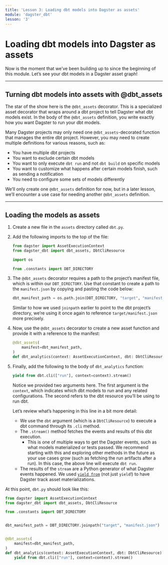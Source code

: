 ```yaml
---
title: 'Lesson 3: Loading dbt models into Dagster as assets'
module: 'dagster_dbt'
lesson: '3'
---
```


# Loading dbt models into Dagster as assets

Now is the moment that we’ve been building up to since the beginning of this module. Let’s see your dbt models in a Dagster asset graph!

---

## Turning dbt models into assets with  @dbt_assets

The star of the show here is the `@dbt_assets` decorator. This is a specialized asset decorator that wraps around a dbt project to tell Dagster what dbt models exist. In the body of the `@dbt_assets` definition, you write exactly how you want Dagster to run your dbt models.

Many Dagster projects may only need one `@dbt_assets`-decorated function that manages the entire dbt project. However, you may need to create multiple definitions for various reasons, such as:

- You have multiple dbt projects
- You want to exclude certain dbt models
- You want to only execute `dbt run` and not `dbt build` on specific models
- You want to customize what happens after certain models finish, such as sending a notification
- You need to configure some sets of models differently

We’ll only create one `@dbt_assets` definition for now, but in a later lesson, we’ll encounter a use case for needing another `@dbt_assets` definition.

---

## Loading the models as assets

1. Create a new file in the `assets` directory called `dbt.py`.

2. Add the following imports to the top of the file:

   ```python
   from dagster import AssetExecutionContext
   from dagster_dbt import dbt_assets, DbtCliResource

   import os

   from .constants import DBT_DIRECTORY
   ```

3. The `@dbt_assets` decorator requires a path to the project’s manifest file, which is within our `DBT_DIRECTORY`. Use that constant to create a path to the `manifest.json` by copying and pasting the code below:

   ```python
   dbt_manifest_path = os.path.join(DBT_DIRECTORY, "target", "manifest.json")
   ```

   Similar to how we used `joinpath` earlier to point to the dbt project’s directory, we’re using it once again to reference `target/manifest.json` more precisely.

4. Now, use the `@dbt_assets` decorator to create a new asset function and provide it with a reference to the manifest:

   ```python
   @dbt_assets(
       manifest=dbt_manifest_path,
   )
   def dbt_analytics(context: AssetExecutionContext, dbt: DbtCliResource):
   ```

5. Finally, add the following to the body of `dbt_analytics` function:

   ```python
   yield from dbt.cli(["run"], context=context).stream()
   ```

   Notice we provided two arguments here. The first argument is the `context`, which indicates which dbt models to run and any related configurations. The second refers to the dbt resource you’ll be using to run dbt.

   Let’s review what’s happening in this line in a bit more detail:

   - We use the `dbt` argument (which is a `DbtCliResource`) to execute a dbt command through its `.cli` method.
   - The `.stream()` method fetches the events and results of this dbt execution.
     - This is one of multiple ways to get the Dagster events, such as what models materialized or tests passed. We recommend starting with this and exploring other methods in the future as your use cases grow (such as fetching the run artifacts after a run). In this case, the above line will execute `dbt run`.
   - The results of the `stream` are a Python generator of what Dagster events happened. We used [`yield from`](https://pythonalgos.com/generator-functions-yield-and-yield-from-in-python/) (not just `yield`!) to have Dagster track asset materializations.

At this point, `dbt.py` should look like this:

```python
from dagster import AssetExecutionContext
from dagster_dbt import dbt_assets, DbtCliResource

from .constants import DBT_DIRECTORY


dbt_manifest_path = DBT_DIRECTORY.joinpath("target", "manifest.json")


@dbt_assets(
    manifest=dbt_manifest_path,
)
def dbt_analytics(context: AssetExecutionContext, dbt: DbtCliResource):
    yield from dbt.cli(["run"], context=context).stream()
```
